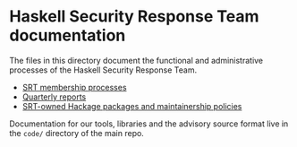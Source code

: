 # Haskell Security Response Team documentation

The files in this directory document the functional and
administrative processes of the Haskell Security Response Team.

- [SRT membership processes](./membership.md)
- [Quarterly reports](./reports.md)
- [SRT-owned Hackage packages and maintainership policies](./packages.md)

Documentation for our tools, libraries and the advisory source
format live in the `code/` directory of the main repo.
